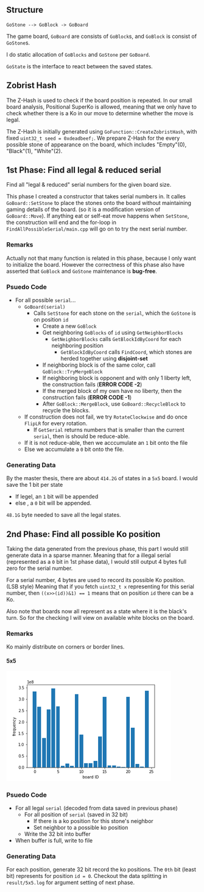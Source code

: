 ## Structure

```
GoStone --> GoBlock -> GoBoard
```

The game board, `GoBoard` are consists of `GoBlock`s, and `GoBlock` is consist of `GoStone`s.

I do static allocation of `GoBlocks` and `GoStone` per `GoBoard`.

`GoState` is the interface to react between the saved states. 

## Zobrist Hash

The Z-Hash is used to check if the board position is repeated. In our small board analysis, Positional SuperKo is allowed, meaning that we only have to check whether there is a Ko in our move to determine whether the move is legal.

The Z-Hash is initially generated using `GoFunction::CreateZobristHash`, with fixed `uint32_t seed = 0xdeadbeef;`. We prepare Z-Hash for the every possible stone of appearance on the board, which includes "Empty"(0), "Black"(1), "White"(2).

## 1st Phase: Find all legal & reduced serial

Find all "legal & reduced" serial numbers for the given board size.

This phase I created a constructor that takes serial numbers in. It calles `GoBoard::SetStone` to place the stones onto the board without maintaining gaming details of the board. (so it is a modification version of `GoBoard::Move`). If anything eat or self-eat move happens when `SetStone`, the construction will end and the for-loop in `FindAllPossibleSerial/main.cpp` will go on to try the next serial number.

### Remarks

Actually not that many function is related in this phase, because I only want to initialize the board. However the correctness of this phase also have asserted that `GoBlock` and `GoStone` maintenance is **bug-free**.

### Psuedo Code

- For all possible `serial`...
	- `GoBoard(serial)`
		- Calls `SetStone` for each stone on the `serial`, which the `GoStone` is on position `id`
			- Create a new `GoBlock`
			- Get neighboring `GoBlocks` of `id` using `GetNeighborBlocks`
				- `GetNeighborBlocks` calls `GetBlockIdByCoord` for each neighboring position
					- `GetBlockIdByCoord` calls `FindCoord`, which stones are herded together using **disjoint-set**
			- If neighboring block is of the same color, call `GoBlock::TryMergeBlock`
			- If neighboring block is opponent and with only 1 liberty left, the construction fails (**ERROR CODE -2**)
			- If the merged block of my own have no liberty, then the construction fails (**ERROR CODE -1**)
			- After `GoBlock::MergeBlock`, use `GoBoard::RecycleBlock` to recycle the blocks.
	- If construction does not fail, we try `RotateClockwise` and do once `FlipLR` for every rotation.
		- If `GetSerial` returns numbers that is smaller than the current `serial`, then is should be reduce-able.
	- If it is not reduce-able, then we acccumulate an `1` bit onto the file
	- Else we accumulate a `0` bit onto the file.


### Generating Data

By the master thesis, there are about `414.2G` of states in a `5x5` board. I would save the 1 bit per state

- If legel, an `1` bit will be appended
- else , a `0` bit will be appended.

`48.1G` byte needed to save all the legal states.

## 2nd Phase: Find all possible Ko position

Taking the data generated from the previous phase, this part I would still generate data in a sparse manner. Meaning
that for a illegal serial (represented as a `0` bit in 1st phase data), I would still output 4 bytes full zero for the
serial number.

For a serial number, 4 bytes are used to record its possible Ko position. (LSB style) Meaning that if you fetch
`uint32_t x` representing for this serial number, then `((x>>(id))&1) == 1` means that on position `id` there can be a
Ko.

Also note that boards now all represent as a state where it is the black's turn. So for the checking I will view on
available white blocks on the board.

### Remarks

Ko mainly distribute on corners or border lines.

#### 5x5

![](experiment/2_FindAllPossibleKoCoord/result/5x5_by_id.png)

### Psuedo Code

- For all legal `serial` (decoded from data saved in previous phase)
	-  For all position of `serial` (saved in 32 bit)
		-  If there is a ko position for this stone's neighbor
		-  Set neighbor to a possible ko position
	- Write the 32 bit into buffer
- When buffer is full, write to file

### Generating Data

For each position, generate 32 bit record the ko positions. The `0th` bit (least bit) represents for position `id = 0`. Checkout the data splitting in `result/5x5.log` for argument setting of next phase.
